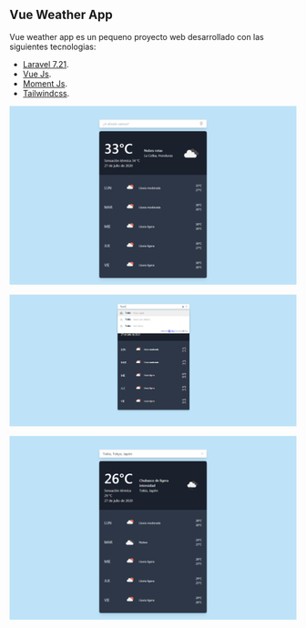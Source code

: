 

## Vue Weather App

Vue weather app es un pequeno proyecto web desarrollado con las siguientes tecnologias:

- [Laravel 7.21](https://laravel.com/).
- [Vue Js](https://vuejs.org/).
- [Moment Js](https://momentjs.com/).
- [Tailwindcss](https://tailwindcss.com/).

![](public/images/capture_1.png)

![](public/images/capture_2.png)

![](public/images/capture_3.png)
